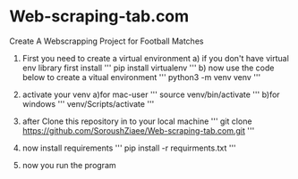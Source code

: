 # Web-scraping-tab.com
Create A Webscrapping Project for Football Matches

1. First you need to create a virtual environment 
  a) if you don't have virtual env library first install
  '''
  pip install virtualenv
  '''
  b) now use the code below to create a vitual environment
  '''
  python3 -m venv venv
  '''
2. activate your venv
  a)for mac-user 
  '''
  source venv/bin/activate
  '''
  b)for windows
  '''
  venv/Scripts/activate
  '''
  
3. after Clone this repository in to your local machine
'''
git clone https://github.com/SoroushZiaee/Web-scraping-tab.com.git
'''

4. now install requirements
'''
pip install -r requirments.txt
'''


5. now you run the program















